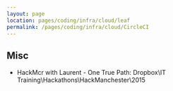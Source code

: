 ```yaml
---
layout: page
location: pages/coding/infra/cloud/leaf
permalink: /pages/coding/infra/cloud/CircleCI
---
```



## Misc

- HackMcr with Laurent - One True Path: Dropbox\IT Training\Hackathons\HackManchester\2015
